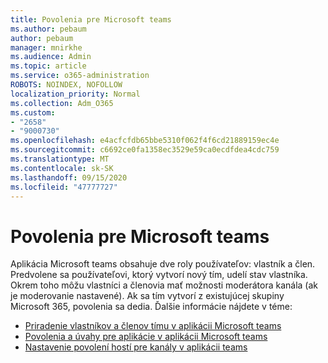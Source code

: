 ```yaml
---
title: Povolenia pre Microsoft teams
ms.author: pebaum
author: pebaum
manager: mnirkhe
ms.audience: Admin
ms.topic: article
ms.service: o365-administration
ROBOTS: NOINDEX, NOFOLLOW
localization_priority: Normal
ms.collection: Adm_O365
ms.custom:
- "2658"
- "9000730"
ms.openlocfilehash: e4acfcfdb65bbe5310f062f4f6cd21889159ec4e
ms.sourcegitcommit: c6692ce0fa1358ec3529e59ca0ecdfdea4cdc759
ms.translationtype: MT
ms.contentlocale: sk-SK
ms.lasthandoff: 09/15/2020
ms.locfileid: "47777727"
---
```

# <a name="microsoft-teams-permissions"></a>Povolenia pre Microsoft teams

Aplikácia Microsoft teams obsahuje dve roly používateľov: vlastník a člen. Predvolene sa používateľovi, ktorý vytvorí nový tím, udelí stav vlastníka. Okrem toho môžu vlastníci a členovia mať možnosti moderátora kanála (ak je moderovanie nastavené). Ak sa tím vytvorí z existujúcej skupiny Microsoft 365, povolenia sa dedia. Ďalšie informácie nájdete v téme:

- [Priradenie vlastníkov a členov tímu v aplikácii Microsoft teams](https://docs.microsoft.com/microsoftteams/assign-roles-permissions)
- [Povolenia a úvahy pre aplikácie v aplikácii Microsoft teams](https://docs.microsoft.com/microsoftteams/app-permissions)
- [Nastavenie povolení hostí pre kanály v aplikácii teams](https://support.office.com/article/4756c468-2746-4bfd-a582-736d55fcc169)
